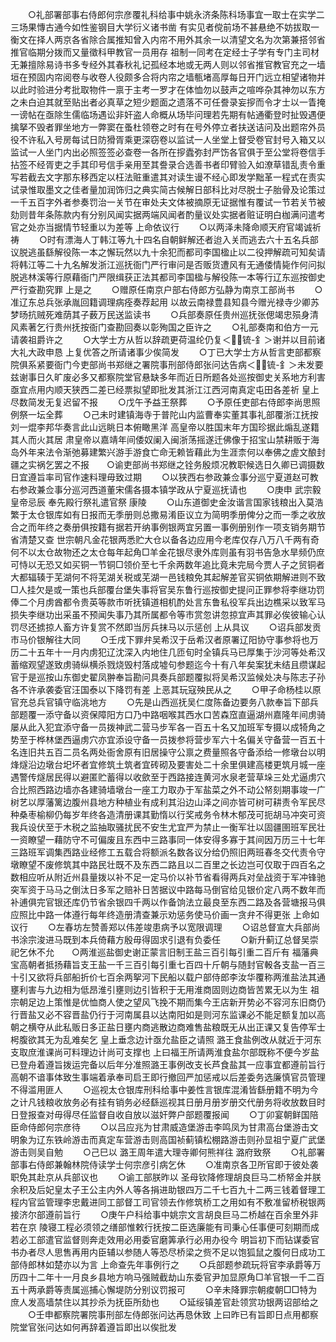 <!-- { "loadSidebar": true } -->
　　○礼部署部事右侍郎何宗彦覆礼科给事中姚永济条陈科场事宜一取士在实学二三场果慱古通今如性鉴钢目大学衍义诸书凿  有实见者傥前场不甚悬绝不妨拔取一衡文在择人两京各省除合属推知曾入内帘不用外其余一以清望文名为次第兼搭邻省推官临期分拨而又量徵科甲教官一员用存  祖制一同考在定经士子学有专门主司材无兼擅除易诗书多专经外其春秋礼记孤经本地或无两人则以邻省推官教官充之一墙垣在预固内帘阅卷与收卷人役颇多合将内帘之墙甎堵高厚每日开门远立相望诸物并以此时验进分考批取物件一禀于主考一罗才在体恤勿以鼓声之喧哗杂其神勿以东方之未白迫其就至贴出者必真草之短少题面之遗落不可任誊录妄摉而令才士以一眚掩一谤帖在亟除生儒临场遇讼非奸盗人命概从场毕问理若先期有帖通衢登时扯毁遇便擒拏不毁者罪坐地方一弊窦在蚤杜领卷之时有在号外停立者扶送诘问及出题帘外员役不许私入号房每试日防猾胥乘更深窃卷以监试一人坐堂上督受卷官封号入箱又以监试一人坐门内出必照签签必查卷一各所在摉蠹弥封严饬各官俱于至公堂将卷信手拈签不经胥吏之手其印号信手亲用至其誊录合选善书者印臂验入如潦草错乱责令重写若截去文字那东移西定以枉法赃重遣其对读生谩不经心即发学黜革一程式在责实试录惟取墨文之佳者量加润饰归之典实简古候解日部科比对尽脱士子胎骨及论策过一千五百字外者参奏罚治一关节在审处夫文体被摘原无证据惟有覆试一节若关节被劾则昔年条陈款内有分别风闻实据两端风闻者酌量议处实据者赃证明白枷满问遣考官之处亦当据情节轻重以为差等  上命依议行
　　○以两泽未降命顺天府官竭诚祈祷
　　○时有漂海人丁韩江等九十四名自朝鲜解还者迨入关而逃去六十五名兵部议脱逃虽繇解役陈一本之懈玩然以九十余犯而都司李国楹止以二役押解疏可知矣请将韩江等二十九名解发浙江巡抚衙门严行审问是否贩货遭风有无通倭情毙作何问拟脱逃林溪等行原藉衙门严限缉获正法其都司李国楹与解役陈一本等行辽东巡按御史严行查勘究罪  上是之
　　○赠原任南京户部右侍郎方弘静为南京工部尚书
　　○准辽东总兵张承胤回籍调理病痊奏荐起用  以故云南禄豊县知县今赠光禄寺少卿苏梦旸抗贼死难荫其子薮万民送监读书
　　○兵部奏原任贵州巡抚张偲竭忠殒身清风素著乞行贵州抚按衙门查勘回奏以彰殉国之臣许之
　　○礼部奏南和伯方一元请袭祖爵许之
　　○大学士方从哲以辞疏更荷温纶仍复＜锍-釒＞谢并以目前诸大礼大政申恳  上复优答之所请诸事少俟简发
　　○丁已大学士方从哲言吏部都察院俱系紧要衙门今吏部尚书郑继之署院事刑部侍郎张问达告病＜锍-釒＞未发要兹谢事日久旷废必多又都察院堂官悬缺多年而近日所题各处巡按御史关系地方利害亟宜点用内顺天狭西二差已经票拟望即批发其浙江江西河南真定屯田各差祈  皇上尽数简发无复迟留不报
　　○戊午予益王祭葬
　　○予原任吏部右侍郎李尚思照例祭一坛全葬
　　○己未时建镇海寺于普陀山内监曹奉实董其事礼部覆浙江抚按刘一焜李邦华奏言此山远眺日本俯瞰黑洋  高皇帝以胜国末年方国珍据此煽乱遂籍其人而火其居  肃皇帝以嘉靖年间倭奴阑入闽浙荡摇遂迁佛像于招宝山禁耕贩于海岛外年来法令渐弛募建繁兴游手游食亡命无赖皆藉此为生涯柰何以奉佛之虗文酿封疆之实祸乞罢之不报　　○谕吏部尚书郑继之铨务殷烦况教职候选日久卿已调摄数日宜遵旨率司官作速料理毋致过期
　　○以狭西右参政兼佥事分巡宁夏道赵可教右参政兼佥事分巡河西道董宋儒各摄本镇学政从宁夏巡抚请也
　　○庚申  武宗毅皇帝忌辰  奉先殿行祭礼遣官祭  康陵
　　○山东道御史金汝谐言国家钱粮出入莫浩繁于太仓银库如有日报而无季册则总撒易淆臣议立为简明季册俾分之而一季之收放合之而年终之奏册俱按籍有据若开纳事例银两宜另置一事例册别作一项支销务期节省清楚又查  世宗朝凡金花银两悉贮大仓以备各边应用今老库仅存八万八千两有奇何不以太仓故物还之太仓每年起角□羊金花银尽隶外库则虽有羽书告急水旱频仍庶可恃以无恐又如买铜一节铜□领价至七千余两数年追比竟未完局今贾人子之贸铜者大都辐辏于芜湖何不将芜湖关税或芜湖一邑钱粮免其起解差官买铜依期解进则不致□人挂欠是或一策也兵部覆台堡失事将官吴东鲁行巡按御史提问正罪参将李继功罚俸二个月虏酋都令贵英等款市听抚镇道相机酌处言东鲁私役军兵出边樵采以致军马损失李继功出采虽不预闻失事乃其所属都令等市赏忽讲忽掠宜声其罪必俟彼输心认罚尽还掳掠人畜方许复赏不然即当厉兵抹马以示惩创  上从具议
　　○诏兵部发贡市马价银解往大同
　　○壬戌下罪弁吴希汉于岳希汉者原署辽阳协守事参将也万历二十五年十一月内虏犯辽沈深入内地住几匝旬时全镇兵马已厚集于沙河等处希汉蓄缩观望遂致虏骑纵横杀戮烧毁村落成墟句参题迄今十有八年矣案犹未结且缵谋起官于是巡按山东御史翟凤翀奉旨勘问具奏兵部题覆拟将吴希汉监候处决与陈志子孙各不许承袭委官汪国泰以下降罚有差  上恶其玩寇殃民从之
　　○甲子命杨桂以原官充总兵官镇守临洮地方
　　○先是山西巡抚吴仁度陈备边要务八款奉旨下部兵部题覆一添守备以资保障阳方口乃中路咽喉其西水口苦森窊直逼湖州嘉隆年间虏骑屡从此入犯宜添守备一员拨神武二营马步军各一百五十名又加班军专摄以成犄角之势至于桦林堡西逼虏穴亦宜添设守备一员拨参将营步军六十名偏关守备营一百五十名连旧共五百二员名两处衙舍原有旧居操守公禀之费量照各守备添给一修墩台以明烽燧沿边墩台圯坏者宜修筑土筑者宜砖砌及要害处二十余里俱建高楼更筑月城一座遇警传燧居民得以避匿贮蓄得以收歛至于西路接连黄河水泉老营草垛三处尤逼虏穴合比照西路边墙亦各建骑墙墩台一座工力取办于军盐菜之外不动公帑刻期事竣一广树艺以厚藩篱边腹州县地方种植业有成利其沿边山泽之间亦皆可树可耕责令军民尽种桑枣榆柳仍每岁年终各造清册课其勤惰以行奖戒务令林木郁茂可扼胡马冲突可资我兵设伏至于木税之监抽取骚扰民不安生尤宜严为禁止一衡军壮以固疆圉班军民壮一资瞭望一藉防守不可偏废且东西中三路事同一体安得多寡于其间因万历三十七年三路班军调集西路业经修工五载合将额派名数各议分给仍照旧两班春冬交代责令守墩瞭望不废修筑其中路民壮既不及东西二路且以二百里之长边岂可仅取于四百名之数相应听从附近州县量拨以补不足一定马价以补节省看得两兵对垒战资于军冲锋驰突军资于马马之倒汰日多军之赔补日苦据议中路每马倒官给见银价定八两不数年而补逋俱完官银还库仍节省余银四千两以作备饷法立最良至东西二路及各营塘报马俱应照比中路一体遵行每年终造册清查兼示劝惩务使马价画一贪弁不得更张  上命如议行
　　○左春坊左赞善郑以伟差竣患病予以宽限调理
　　○诏总督宣大兵部尚书涂宗浚进马既到本兵倚藉方殷毋得固求引退有负委任
　　○新升蓟辽总督吴崇祀乞休不允　　○两淮巡盐御史谢正蒙言旧制王盐三百引每引重二百斤有  福藩典宝高朝者抵扬藉旨支王盐一千三百引每引重七百四十斤朝与随封官軗各支盐一百三十引又欲将兵部船折价七百余两挐河下民船以载户部侍郎李汝华覆称两淮盐法其通壅利害与九边相为低昂淮引壅则边引皆积于无用淮商固则边商皆苦累无以为生  祖宗朝足边上策惟是优恤商人使之望风飞挽不期而集今王店新开势必不容河东旧商仍行晋盐又必不容晋盐仍行于河南属县以达南阳如是则河东监课必不能足额复加以高朝之横夺从此私贩日多正盐日壅内商逃散边商难售盐粮既无从出正课又复告停军士枵腹欲其无为乱难矣乞  皇上垂念边计亟允盐臣之请照  潞王食盐例改从就近于河东支取庶淮课尚可料理边计尚可支撑也  上曰福王所请两淮食盐尔部既称不便今岁盐已登舟着遵旨拨运完备以后年分准照潞王事例改支长芦食盐其一应事宜都遵前旨行高朝不谙事体致生事端着承奉司启王即行撤回严加惩戒以后差委务选廉慎官员管理不得滥用匪人
　　○巡视太仓银库刑科给事中姜性言银库混淆皆繇册籍不明为今之计凡钱粮收放务必有挂有销务必经繇巡视其日册月册岁册交代册务将收放数目时日登报查对毋得尽任监督自收自放以滋奸弊户部题覆报闻
　　○丁卯宴朝鲜国陪臣命侍郎何宗彦待
　　○以吕应兆为甘肃威造堡游击李鸣凤为甘肃高台堡游击文明象为辽东铁岭游击而真定车营游击则高国祯蓟镇松棚路游击则孙显祖宁夏广武堡游击则吴自勉
　　○己巳以  潞王周年遣大理寺卿何熊祥往  潞府致祭
　　○礼部署部事右侍郎兼翰林院侍读学士何宗彦引病乞休
　　○准南京各卫所官即于彼处袭职免其赴京从兵部议也
　　○谕工部朕昨以  圣母钦降修理胡良巨马二桥帑金并朕余积及后妃皇太子王公主内外人等各捐进助银四万二千七百九十二两三钱着督理工程内官监管理李忠戴进同工部督工司官领去作修筑桥工之用如有不敷准留桥税银两接济尔部遵前旨行
　　○庚午户科给事中姚宗文言胡良巨马二桥越在百余里外非若在京  陵寝工程必须领之缮部惟敕行抚按二臣选廉能有司秉心任事便可刻期而成若必工部遣官监督则奔走效用必用委官磨筭承行必用办役今  明旨初下而钻谋委官书办者尽人思售再用内臣辅以参随人等恐尽桥梁之赀不足以饱狐鼠之腹何日成功工部侍郎林如楚亦以为言  上命查先年事例行之
　　○兵部题参疏玩将官李承爵等万历四十二年十一月良乡县地方响马强贼截劫山东委官尹加显原角□羊官银一千二百五十两承爵等责属巡捕心懈堤防分别议罚报可
　　○辛未降罪宗朝痠朝□□特为庶人发高墙禁住以其抄杀为抚臣所劾也
　　○延绥镇差官赴领赏功银两诏部给之
　　○壬申都察院署院事刑部左侍郎张问达再恳休致  上曰昨已有旨即日点用都察院堂官张问达如何再辞着遵旨即出以俟批发
